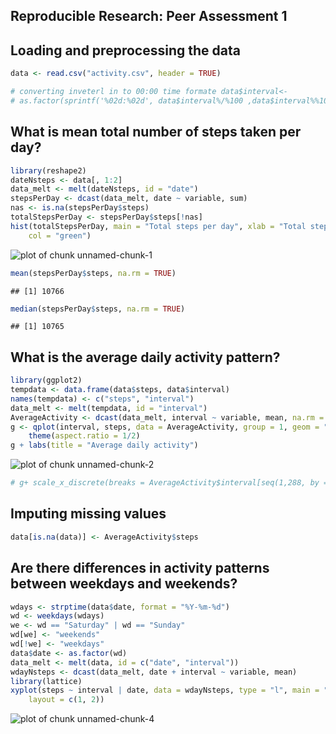 ## Reproducible Research: Peer Assessment 1


## Loading and preprocessing the data


```r
data <- read.csv("activity.csv", header = TRUE)

# converting inveterl in to 00:00 time formate data$interval<-
# as.factor(sprintf('%02d:%02d', data$interval%/%100 ,data$interval%%100))
```

## What is mean total number of steps taken per day?


```r
library(reshape2)
dateNsteps <- data[, 1:2]
data_melt <- melt(dateNsteps, id = "date")
stepsPerDay <- dcast(data_melt, date ~ variable, sum)
nas <- is.na(stepsPerDay$steps)
totalStepsPerDay <- stepsPerDay$steps[!nas]
hist(totalStepsPerDay, main = "Total steps per day", xlab = "Total steps per day", 
    col = "green")
```

![plot of chunk unnamed-chunk-1](figure/unnamed-chunk-1.png) 

```r
mean(stepsPerDay$steps, na.rm = TRUE)
```

```
## [1] 10766
```

```r
median(stepsPerDay$steps, na.rm = TRUE)
```

```
## [1] 10765
```



## What is the average daily activity pattern?

```r
library(ggplot2)
tempdata <- data.frame(data$steps, data$interval)
names(tempdata) <- c("steps", "interval")
data_melt <- melt(tempdata, id = "interval")
AverageActivity <- dcast(data_melt, interval ~ variable, mean, na.rm = TRUE)
g <- qplot(interval, steps, data = AverageActivity, group = 1, geom = "line") + 
    theme(aspect.ratio = 1/2)
g + labs(title = "Average daily activity")
```

![plot of chunk unnamed-chunk-2](figure/unnamed-chunk-2.png) 

```r
# g+ scale_x_discrete(breaks = AverageActivity$interval[seq(1,288, by = 6)])
```


## Imputing missing values


```r
data[is.na(data)] <- AverageActivity$steps
```



## Are there differences in activity patterns between weekdays and weekends?

```r
wdays <- strptime(data$date, format = "%Y-%m-%d")
wd <- weekdays(wdays)
we <- wd == "Saturday" | wd == "Sunday"
wd[we] <- "weekends"
wd[!we] <- "weekdays"
data$date <- as.factor(wd)
data_melt <- melt(data, id = c("date", "interval"))
wdayNsteps <- dcast(data_melt, date + interval ~ variable, mean)
library(lattice)
xyplot(steps ~ interval | date, data = wdayNsteps, type = "l", main = "Activtiy patterns between weekdays and weekends", 
    layout = c(1, 2))
```

![plot of chunk unnamed-chunk-4](figure/unnamed-chunk-4.png) 


